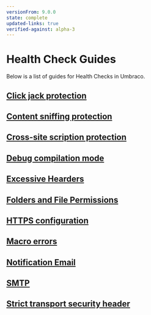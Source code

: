 ```yaml
---
versionFrom: 9.0.0
state: complete
updated-links: true
verified-against: alpha-3
---
```


# Health Check Guides

Below is a list of guides for Health Checks in Umbraco.

## [Click jack protection](ClickJackProtection.md)

## [Content sniffing protection](ContentSniffingProtection.md)

## [Cross-site scription protection](CrossSiteScriptingProtection.md)

## [Debug compilation mode](DebugCompilationMode.md)

## [Excessive Hearders](ExcessiveHeaders.md)

## [Folders and File Permissions](FolderAndFilePermissions.md)

## [HTTPS configuration](HttpsConfiguration.md)

## [Macro errors](MacroErrors.md)

## [Notification Email](NotificationEmail.md)

## [SMTP](SMTP.md)

## [Strict transport security header](StrictTransportSecurityHeader.md)
